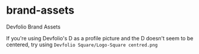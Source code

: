 # brand-assets
Devfolio Brand Assets

If you're using Devfolio's D as a profile picture and the D doesn't seem to be centered, try using `Devfolio Square/Logo-Square centred.png`